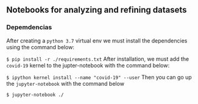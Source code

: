 ## Notebooks for analyzing and refining datasets


### Depemdencias

After creating a `python 3.7` virtual env we must install the dependencies using the command below:

``
$ pip install -r ./requirements.txt
``
After installation, we must add the `covid-19` kernel to the jupter-notebook with the command below:

``
$ ipython kernel install --name "covid-19" --user
``
Then you can go up the `jupyter-notebook` with the command below

``
$ jupyter-notebook ./
``